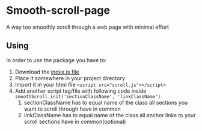 # Smooth-scroll-page
A way too smoothly scroll through a web page with minimal effort

## Using
In order to use the package you have to: 
1. Download the [index.js file](https://github.com/losbiw/smooth-scroll/blob/master/index.js)
1. Place it somewhere in your project directory
1. Import it in your html file ```<script src="scroll.js"></script>```
1. Add another script tag/file with following code inside ```smoothScroll.init('sectionClassName', 'linkClassName')```
   1. sectionClassName has to equal name of the class all sections you want to scroll through have in common
   2. linkClassName has to equal name of the class all anchor links to your scroll sections have in common(optional)
